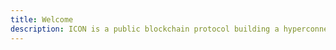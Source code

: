 ```yaml
---
title: Welcome
description: ICON is a public blockchain protocol building a hyperconnected future with BTP, our chain-agnostic interoperability solution.
---
```

